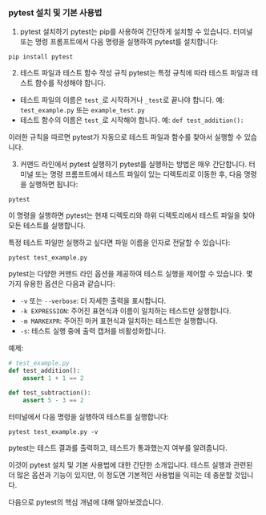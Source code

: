 ### pytest 설치 및 기본 사용법

1. pytest 설치하기
pytest는 pip를 사용하여 간단하게 설치할 수 있습니다. 터미널 또는 명령 프롬프트에서 다음 명령을 실행하여 pytest를 설치합니다:

```
pip install pytest
```

2. 테스트 파일과 테스트 함수 작성 규칙
pytest는 특정 규칙에 따라 테스트 파일과 테스트 함수를 작성해야 합니다.
- 테스트 파일의 이름은 `test_`로 시작하거나 `_test`로 끝나야 합니다. 예: `test_example.py` 또는 `example_test.py`
- 테스트 함수의 이름은 `test_`로 시작해야 합니다. 예: `def test_addition():`

이러한 규칙을 따르면 pytest가 자동으로 테스트 파일과 함수를 찾아서 실행할 수 있습니다.

3. 커맨드 라인에서 pytest 실행하기
pytest를 실행하는 방법은 매우 간단합니다. 터미널 또는 명령 프롬프트에서 테스트 파일이 있는 디렉토리로 이동한 후, 다음 명령을 실행하면 됩니다:

```
pytest
```

이 명령을 실행하면 pytest는 현재 디렉토리와 하위 디렉토리에서 테스트 파일을 찾아 모든 테스트를 실행합니다.

특정 테스트 파일만 실행하고 싶다면 파일 이름을 인자로 전달할 수 있습니다:

```
pytest test_example.py
```

pytest는 다양한 커맨드 라인 옵션을 제공하여 테스트 실행을 제어할 수 있습니다. 몇 가지 유용한 옵션은 다음과 같습니다:
- `-v` 또는 `--verbose`: 더 자세한 출력을 표시합니다.
- `-k EXPRESSION`: 주어진 표현식과 이름이 일치하는 테스트만 실행합니다.
- `-m MARKEXPR`: 주어진 마커 표현식과 일치하는 테스트만 실행합니다.
- `-s`: 테스트 실행 중에 출력 캡처를 비활성화합니다.

예제:
```python
# test_example.py
def test_addition():
    assert 1 + 1 == 2

def test_subtraction():
    assert 5 - 3 == 2
```

터미널에서 다음 명령을 실행하여 테스트를 실행합니다:

```
pytest test_example.py -v
```

pytest는 테스트 결과를 출력하고, 테스트가 통과했는지 여부를 알려줍니다.

이것이 pytest 설치 및 기본 사용법에 대한 간단한 소개입니다. 테스트 실행과 관련된 더 많은 옵션과 기능이 있지만, 이 정도면 기본적인 사용법을 익히는 데 충분할 것입니다.

다음으로 pytest의 핵심 개념에 대해 알아보겠습니다.